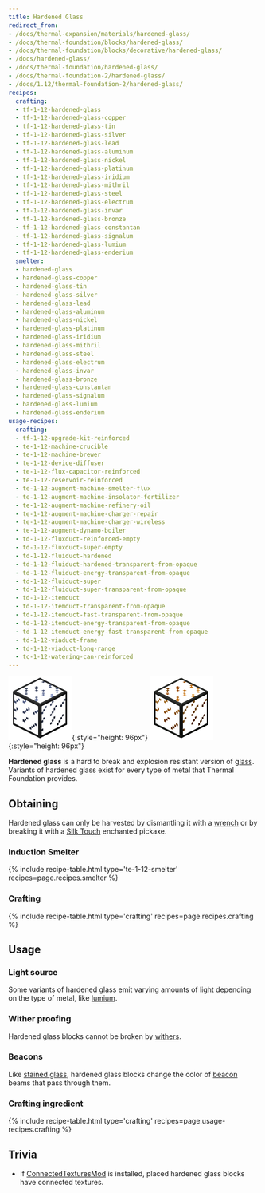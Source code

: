 ```yaml
---
title: Hardened Glass
redirect_from:
- /docs/thermal-expansion/materials/hardened-glass/
- /docs/thermal-foundation/blocks/hardened-glass/
- /docs/thermal-foundation/blocks/decorative/hardened-glass/
- /docs/hardened-glass/
- /docs/thermal-foundation/hardened-glass/
- /docs/thermal-foundation-2/hardened-glass/
- /docs/1.12/thermal-foundation-2/hardened-glass/
recipes:
  crafting:
  - tf-1-12-hardened-glass
  - tf-1-12-hardened-glass-copper
  - tf-1-12-hardened-glass-tin
  - tf-1-12-hardened-glass-silver
  - tf-1-12-hardened-glass-lead
  - tf-1-12-hardened-glass-aluminum
  - tf-1-12-hardened-glass-nickel
  - tf-1-12-hardened-glass-platinum
  - tf-1-12-hardened-glass-iridium
  - tf-1-12-hardened-glass-mithril
  - tf-1-12-hardened-glass-steel
  - tf-1-12-hardened-glass-electrum
  - tf-1-12-hardened-glass-invar
  - tf-1-12-hardened-glass-bronze
  - tf-1-12-hardened-glass-constantan
  - tf-1-12-hardened-glass-signalum
  - tf-1-12-hardened-glass-lumium
  - tf-1-12-hardened-glass-enderium
  smelter:
  - hardened-glass
  - hardened-glass-copper
  - hardened-glass-tin
  - hardened-glass-silver
  - hardened-glass-lead
  - hardened-glass-aluminum
  - hardened-glass-nickel
  - hardened-glass-platinum
  - hardened-glass-iridium
  - hardened-glass-mithril
  - hardened-glass-steel
  - hardened-glass-electrum
  - hardened-glass-invar
  - hardened-glass-bronze
  - hardened-glass-constantan
  - hardened-glass-signalum
  - hardened-glass-lumium
  - hardened-glass-enderium
usage-recipes:
  crafting:
  - tf-1-12-upgrade-kit-reinforced
  - te-1-12-machine-crucible
  - te-1-12-machine-brewer
  - te-1-12-device-diffuser
  - te-1-12-flux-capacitor-reinforced
  - te-1-12-reservoir-reinforced
  - te-1-12-augment-machine-smelter-flux
  - te-1-12-augment-machine-insolator-fertilizer
  - te-1-12-augment-machine-refinery-oil
  - te-1-12-augment-machine-charger-repair
  - te-1-12-augment-machine-charger-wireless
  - te-1-12-augment-dynamo-boiler
  - td-1-12-fluxduct-reinforced-empty
  - td-1-12-fluxduct-super-empty
  - td-1-12-fluiduct-hardened
  - td-1-12-fluiduct-hardened-transparent-from-opaque
  - td-1-12-fluiduct-energy-transparent-from-opaque
  - td-1-12-fluiduct-super
  - td-1-12-fluiduct-super-transparent-from-opaque
  - td-1-12-itemduct
  - td-1-12-itemduct-transparent-from-opaque
  - td-1-12-itemduct-fast-transparent-from-opaque
  - td-1-12-itemduct-energy-transparent-from-opaque
  - td-1-12-itemduct-energy-fast-transparent-from-opaque
  - td-1-12-viaduct-frame
  - td-1-12-viaduct-long-range
  - tc-1-12-watering-can-reinforced
---
```


![Hardened glass](/assets/images/thermal-foundation-2/hardened-glass.png){:style="height: 96px"}
![Hardened glass variants](/assets/images/thermal-foundation-2/hardened-glass-variants.gif){:style="height: 96px"}


**Hardened glass** is a hard to break and explosion resistant version of
[glass](https://minecraft.wiki/w/Glass). Variants of hardened glass exist
for every type of metal that Thermal Foundation provides.


Obtaining
---------

Hardened glass can only be harvested by dismantling it with a
[wrench](../../wrenches/) or by breaking it with a [Silk
Touch](https://minecraft.wiki/w/Silk_Touch) enchanted pickaxe.

### Induction Smelter
{% include recipe-table.html type='te-1-12-smelter' recipes=page.recipes.smelter %}

### Crafting
{% include recipe-table.html type='crafting' recipes=page.recipes.crafting %}


Usage
-----

### Light source
Some variants of hardened glass emit varying amounts of light depending on the
type of metal, like [lumium](../lumium-ingot/).

### Wither proofing
Hardened glass blocks cannot be broken by
[withers](https://minecraft.wiki/w/Wither).

### Beacons
Like [stained glass](https://minecraft.wiki/w/Stained_Glass), hardened
glass blocks change the color of
[beacon](https://minecraft.wiki/w/Beacon) beams that pass through them.

### Crafting ingredient
{% include recipe-table.html type='crafting' recipes=page.usage-recipes.crafting %}


Trivia
------

* If [ConnectedTexturesMod](https://minecraft.curseforge.com/projects/ctm) is
  installed, placed hardened glass blocks have connected textures.
